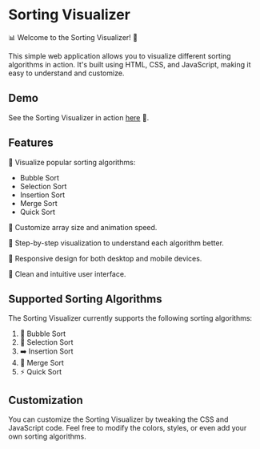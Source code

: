 # Sorting Visualizer

📊 Welcome to the Sorting Visualizer! 🧮

This simple web application allows you to visualize different sorting algorithms in action. It's built using HTML, CSS, and JavaScript, making it easy to understand and customize.


## Demo

See the Sorting Visualizer in action [here](https://sorting-rahil1202.netlify.app) 🚀.

## Features

🔹 Visualize popular sorting algorithms:
   - Bubble Sort
   - Selection Sort
   - Insertion Sort
   - Merge Sort
   - Quick Sort

🔹 Customize array size and animation speed.

🔹 Step-by-step visualization to understand each algorithm better.

🔹 Responsive design for both desktop and mobile devices.

🔹 Clean and intuitive user interface.


## Supported Sorting Algorithms

The Sorting Visualizer currently supports the following sorting algorithms:

1. 🔄 Bubble Sort
2. 🎯 Selection Sort
3. ➡️ Insertion Sort
4. 🧩 Merge Sort
5. ⚡ Quick Sort

## Customization

You can customize the Sorting Visualizer by tweaking the CSS and JavaScript code. Feel free to modify the colors, styles, or even add your own sorting algorithms.

